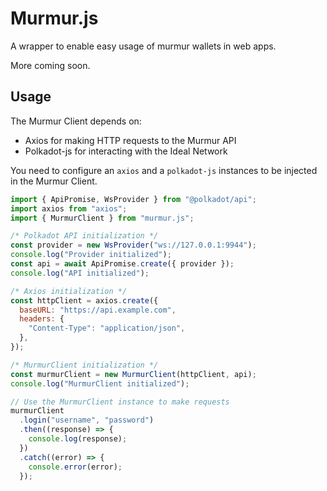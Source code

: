 # Murmur.js

A wrapper to enable easy usage of murmur wallets in web apps.

More coming soon.

## Usage

The Murmur Client depends on:

- Axios for making HTTP requests to the Murmur API
- Polkadot-js for interacting with the Ideal Network

You need to configure an `axios` and a `polkadot-js` instances to be injected in the Murmur Client.

```javascript
import { ApiPromise, WsProvider } from "@polkadot/api";
import axios from "axios";
import { MurmurClient } from "murmur.js";

/* Polkadot API initialization */
const provider = new WsProvider("ws://127.0.0.1:9944");
console.log("Provider initialized");
const api = await ApiPromise.create({ provider });
console.log("API initialized");

/* Axios initialization */
const httpClient = axios.create({
  baseURL: "https://api.example.com",
  headers: {
    "Content-Type": "application/json",
  },
});

/* MurmurClient initialization */
const murmurClient = new MurmurClient(httpClient, api);
console.log("MurmurClient initialized");

// Use the MurmurClient instance to make requests
murmurClient
  .login("username", "password")
  .then((response) => {
    console.log(response);
  })
  .catch((error) => {
    console.error(error);
  });
```
